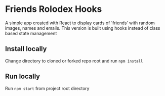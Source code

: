 # Friends Rolodex Hooks
A simple app created with React to display cards of 'friends' with random images, names and emails. This version is built using hooks instead of class based state management

## Install locally

Change directory to cloned or forked repo root and run `npm install`

## Run locally

Run `npm start` from project root directory